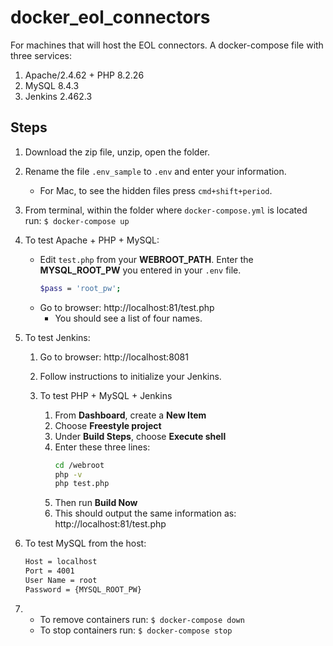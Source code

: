 # docker_eol_connectors

For machines that will host the EOL connectors.
A docker-compose file with three services:

1. Apache/2.4.62 + PHP 8.2.26
2. MySQL 8.4.3
3. Jenkins 2.462.3

## Steps

1. Download the zip file, unzip, open the folder.
2. Rename the file `.env_sample` to `.env` and enter your information.
   - For Mac, to see the hidden files press `cmd+shift+period`.
4. From terminal, within the folder where `docker-compose.yml` is located run: `$ docker-compose up`
5. To test Apache + PHP + MySQL:
      - Edit `test.php` from your **WEBROOT_PATH**. Enter the **MYSQL_ROOT_PW** you entered in your `.env` file.
        ```sh
        $pass = 'root_pw';
        ```
      - Go to browser: http://localhost:81/test.php
        - You should see a list of four names.
6. To test Jenkins:

   1. Go to browser: http://localhost:8081
   2. Follow instructions to initialize your Jenkins.
   3. To test PHP + MySQL + Jenkins

      1. From **Dashboard**, create a **New Item**
      2. Choose **Freestyle project**
      3. Under **Build Steps**, choose **Execute shell**
      4. Enter these three lines:
         ```sh
         cd /webroot
         php -v
         php test.php
         ```
      5. Then run **Build Now**
      6. This should output the same information as: http://localhost:81/test.php

7. To test MySQL from the host:
   ```sh
   Host = localhost
   Port = 4001
   User Name = root
   Password = {MYSQL_ROOT_PW}
   ```
8. - To remove containers run: `$ docker-compose down`
   - To stop containers run: `$ docker-compose stop`
